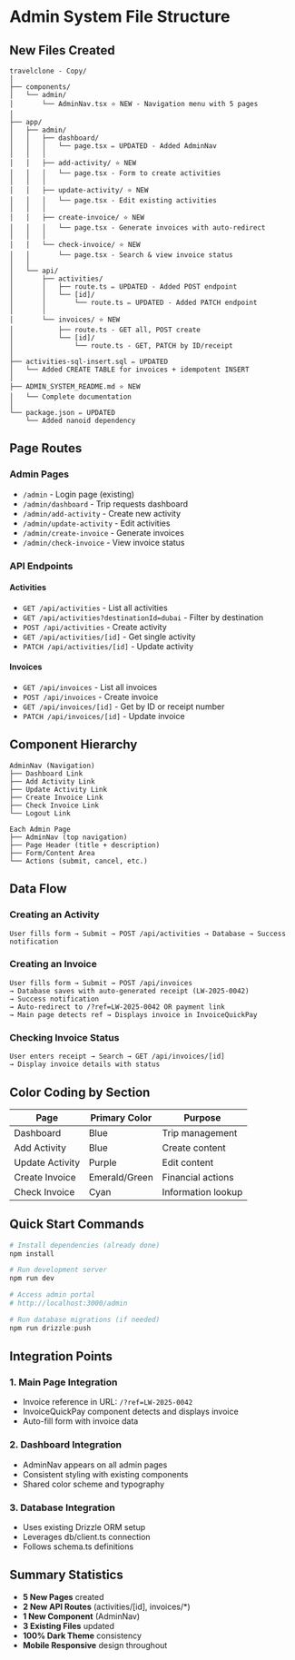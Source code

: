 # Admin System File Structure

## New Files Created

```
travelclone - Copy/
│
├── components/
│   └── admin/
│       └── AdminNav.tsx ⭐ NEW - Navigation menu with 5 pages
│
├── app/
│   ├── admin/
│   │   ├── dashboard/
│   │   │   └── page.tsx ✏️ UPDATED - Added AdminNav
│   │   │
│   │   ├── add-activity/ ⭐ NEW
│   │   │   └── page.tsx - Form to create activities
│   │   │
│   │   ├── update-activity/ ⭐ NEW
│   │   │   └── page.tsx - Edit existing activities
│   │   │
│   │   ├── create-invoice/ ⭐ NEW
│   │   │   └── page.tsx - Generate invoices with auto-redirect
│   │   │
│   │   └── check-invoice/ ⭐ NEW
│   │       └── page.tsx - Search & view invoice status
│   │
│   └── api/
│       ├── activities/
│       │   ├── route.ts ✏️ UPDATED - Added POST endpoint
│       │   └── [id]/
│       │       └── route.ts ✏️ UPDATED - Added PATCH endpoint
│       │
│       └── invoices/ ⭐ NEW
│           ├── route.ts - GET all, POST create
│           └── [id]/
│               └── route.ts - GET, PATCH by ID/receipt
│
├── activities-sql-insert.sql ✏️ UPDATED
│   └── Added CREATE TABLE for invoices + idempotent INSERT
│
├── ADMIN_SYSTEM_README.md ⭐ NEW
│   └── Complete documentation
│
└── package.json ✏️ UPDATED
    └── Added nanoid dependency
```

## Page Routes

### Admin Pages
- `/admin` - Login page (existing)
- `/admin/dashboard` - Trip requests dashboard
- `/admin/add-activity` - Create new activity
- `/admin/update-activity` - Edit activities
- `/admin/create-invoice` - Generate invoices
- `/admin/check-invoice` - View invoice status

### API Endpoints

#### Activities
- `GET /api/activities` - List all activities
- `GET /api/activities?destinationId=dubai` - Filter by destination
- `POST /api/activities` - Create activity
- `GET /api/activities/[id]` - Get single activity
- `PATCH /api/activities/[id]` - Update activity

#### Invoices
- `GET /api/invoices` - List all invoices
- `POST /api/invoices` - Create invoice
- `GET /api/invoices/[id]` - Get by ID or receipt number
- `PATCH /api/invoices/[id]` - Update invoice

## Component Hierarchy

```
AdminNav (Navigation)
├── Dashboard Link
├── Add Activity Link
├── Update Activity Link
├── Create Invoice Link
├── Check Invoice Link
└── Logout Link

Each Admin Page
├── AdminNav (top navigation)
├── Page Header (title + description)
├── Form/Content Area
└── Actions (submit, cancel, etc.)
```

## Data Flow

### Creating an Activity
```
User fills form → Submit → POST /api/activities → Database → Success notification
```

### Creating an Invoice
```
User fills form → Submit → POST /api/invoices 
→ Database saves with auto-generated receipt (LW-2025-0042)
→ Success notification
→ Auto-redirect to /?ref=LW-2025-0042 OR payment link
→ Main page detects ref → Displays invoice in InvoiceQuickPay
```

### Checking Invoice Status
```
User enters receipt → Search → GET /api/invoices/[id]
→ Display invoice details with status
```

## Color Coding by Section

| Page | Primary Color | Purpose |
|------|--------------|---------|
| Dashboard | Blue | Trip management |
| Add Activity | Blue | Create content |
| Update Activity | Purple | Edit content |
| Create Invoice | Emerald/Green | Financial actions |
| Check Invoice | Cyan | Information lookup |

## Quick Start Commands

```powershell
# Install dependencies (already done)
npm install

# Run development server
npm run dev

# Access admin portal
# http://localhost:3000/admin

# Run database migrations (if needed)
npm run drizzle:push
```

## Integration Points

### 1. Main Page Integration
- Invoice reference in URL: `/?ref=LW-2025-0042`
- InvoiceQuickPay component detects and displays invoice
- Auto-fill form with invoice data

### 2. Dashboard Integration
- AdminNav appears on all admin pages
- Consistent styling with existing components
- Shared color scheme and typography

### 3. Database Integration
- Uses existing Drizzle ORM setup
- Leverages db/client.ts connection
- Follows schema.ts definitions

## Summary Statistics

- **5 New Pages** created
- **2 New API Routes** (activities/[id], invoices/*)
- **1 New Component** (AdminNav)
- **3 Existing Files** updated
- **100% Dark Theme** consistency
- **Mobile Responsive** design throughout
